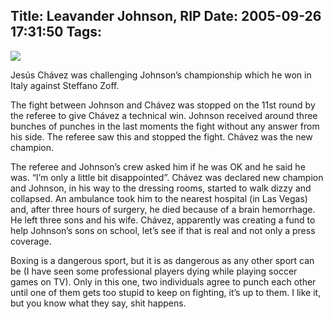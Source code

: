 Title: Leavander Johnson, RIP
Date: 2005-09-26 17:31:50
Tags: 
---
<img mce_real_src="http://espndeportes.espn.go.com/2003/photos2005/0920/a_johnson_leavender_ht.jpg" src="http://espndeportes.espn.go.com/2003/photos2005/0920/a_johnson_leavender_ht.jpg" border="0" hspace="0" vspace="0"/>
<p align="left">Jesús Chávez was challenging Johnson&#8217;s championship which he won in Italy against Steffano Zoff.</p>
<p align="left">The
fight between Johnson and Chávez was stopped on the 11st round by the
referee to give Chávez a technical win. Johnson received around three
bunches of punches in the last moments the fight without any answer
from his side. The referee saw this and stopped the fight. Chávez was
the new champion.</p>
<p align="left">The referee and Johnson&#8217;s crew asked him if he
was OK and he said he was. &#8220;I&#8217;m only a little bit disappointed&#8221;. Chávez
was declared new champion and Johnson, in his way to the dressing
rooms, started to walk dizzy and collapsed. An ambulance took him to
the nearest hospital (in Las Vegas) and, after three hours of surgery,
he died because of a brain hemorrhage. He left three sons and his wife.
Chávez, apparently was creating a fund to help Johnson&#8217;s sons on
school, let&#8217;s see if that is real and not only a press coverage.<br/></p>
<p align="left">Boxing is a dangerous sport, but it is as dangerous as any other
sport can be (I have seen some professional players dying while playing
soccer games on TV). Only in this one, two individuals agree to punch
each other until one of them gets too stupid to keep on fighting, it&#8217;s
up to them. I like it, but you know what they say, shit happens.<br/></p>
<br/><br/>
